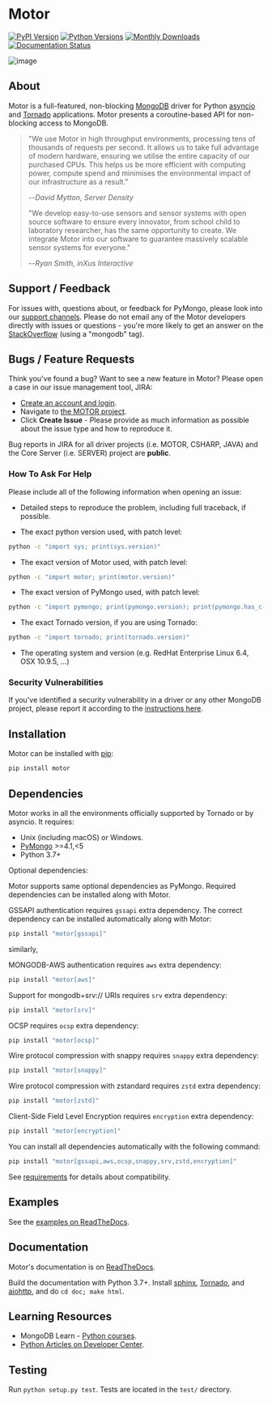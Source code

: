 # Motor

[![PyPI Version](https://img.shields.io/pypi/v/motor)](https://pypi.org/project/motor)
[![Python Versions](https://img.shields.io/pypi/pyversions/motor)](https://pypi.org/project/motor)
[![Monthly Downloads](https://static.pepy.tech/badge/motor/month)](https://pepy.tech/project/motor)
[![Documentation Status](https://readthedocs.org/projects/motor/badge/?version=stable)](http://motor.readthedocs.io/en/stable/?badge=stable)

![image](https://raw.github.com/mongodb/motor/master/doc/_static/motor.png)

## About

Motor is a full-featured, non-blocking [MongoDB](http://mongodb.org/)
driver for Python [asyncio](https://docs.python.org/3/library/asyncio.html) and
[Tornado](http://tornadoweb.org/) applications. Motor presents a coroutine-based API
for non-blocking access to MongoDB.

> "We use Motor in high throughput environments, processing tens of
> thousands of requests per second. It allows us to take full advantage
> of modern hardware, ensuring we utilise the entire capacity of our
> purchased CPUs. This helps us be more efficient with computing power,
> compute spend and minimises the environmental impact of our
> infrastructure as a result."
>
> --*David Mytton, Server Density*
>
> "We develop easy-to-use sensors and sensor systems with open source
> software to ensure every innovator, from school child to laboratory
> researcher, has the same opportunity to create. We integrate Motor
> into our software to guarantee massively scalable sensor systems for
> everyone."
>
> --*Ryan Smith, inXus Interactive*

## Support / Feedback

For issues with, questions about, or feedback for PyMongo, please look
into our [support channels](https://support.mongodb.com/welcome). Please
do not email any of the Motor developers directly with issues or
questions - you're more likely to get an answer on the
[StackOverflow](https://stackoverflow.com/questions/tagged/mongodb)
(using a "mongodb" tag).

## Bugs / Feature Requests

Think you've found a bug? Want to see a new feature in Motor? Please
open a case in our issue management tool, JIRA:

- [Create an account and login](https://jira.mongodb.org).
- Navigate to [the MOTOR
  project](https://jira.mongodb.org/browse/MOTOR).
- Click **Create Issue** - Please provide as much information as
  possible about the issue type and how to reproduce it.

Bug reports in JIRA for all driver projects (i.e. MOTOR, CSHARP, JAVA)
and the Core Server (i.e. SERVER) project are **public**.

### How To Ask For Help

Please include all of the following information when opening an issue:

- Detailed steps to reproduce the problem, including full traceback, if
  possible.

- The exact python version used, with patch level:

```bash
python -c "import sys; print(sys.version)"
```

- The exact version of Motor used, with patch level:

```bash
python -c "import motor; print(motor.version)"
```

- The exact version of PyMongo used, with patch level:

```bash
python -c "import pymongo; print(pymongo.version); print(pymongo.has_c())"
```

- The exact Tornado version, if you are using Tornado:

```bash
python -c "import tornado; print(tornado.version)"
```

- The operating system and version (e.g. RedHat Enterprise Linux 6.4,
  OSX 10.9.5, ...)

### Security Vulnerabilities

If you've identified a security vulnerability in a driver or any other
MongoDB project, please report it according to the [instructions
here](https://mongodb.com/docs/manual/tutorial/create-a-vulnerability-report).

## Installation

Motor can be installed with [pip](http://pypi.python.org/pypi/pip):

```bash
pip install motor
```

## Dependencies

Motor works in all the environments officially supported by Tornado or
by asyncio. It requires:

- Unix (including macOS) or Windows.
- [PyMongo](http://pypi.python.org/pypi/pymongo/) >=4.1,<5
- Python 3.7+

Optional dependencies:

Motor supports same optional dependencies as PyMongo. Required
dependencies can be installed along with Motor.

GSSAPI authentication requires `gssapi` extra dependency. The correct
dependency can be installed automatically along with Motor:

```bash
pip install "motor[gssapi]"
```

similarly,

MONGODB-AWS authentication requires `aws` extra dependency:

```bash
pip install "motor[aws]"
```

Support for mongodb+srv:// URIs requires `srv` extra dependency:

```bash
pip install "motor[srv]"
```

OCSP requires `ocsp` extra dependency:

```bash
pip install "motor[ocsp]"
```

Wire protocol compression with snappy requires `snappy` extra
dependency:

```bash
pip install "motor[snappy]"
```

Wire protocol compression with zstandard requires `zstd` extra
dependency:

```bash
pip install "motor[zstd]"
```

Client-Side Field Level Encryption requires `encryption` extra
dependency:

```bash
pip install "motor[encryption]"
```

You can install all dependencies automatically with the following
command:

```bash
pip install "motor[gssapi,aws,ocsp,snappy,srv,zstd,encryption]"
```

See
[requirements](https://motor.readthedocs.io/en/stable/requirements.html)
for details about compatibility.

## Examples

See the [examples on
ReadTheDocs](https://motor.readthedocs.io/en/stable/examples/index.html).

## Documentation

Motor's documentation is on
[ReadTheDocs](https://motor.readthedocs.io/en/stable/).

Build the documentation with Python 3.7+. Install
[sphinx](http://sphinx.pocoo.org/), [Tornado](http://tornadoweb.org/),
and [aiohttp](https://github.com/aio-libs/aiohttp), and do
`cd doc; make html`.

## Learning Resources

- MongoDB Learn - [Python
courses](https://learn.mongodb.com/catalog?labels=%5B%22Language%22%5D&values=%5B%22Python%22%5D).
- [Python Articles on Developer
Center](https://www.mongodb.com/developer/languages/python/).

## Testing

Run `python setup.py test`. Tests are located in the `test/` directory.
